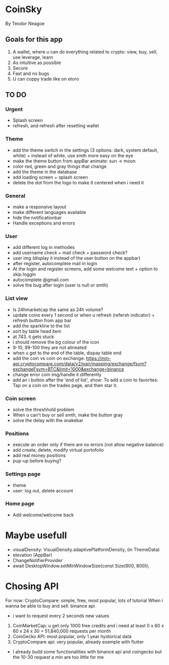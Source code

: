 # CoinSky
By Teodor Neagoe
## Goals for this app
1. A wallet, where u can do everything related to crypto: view, buy, sell, use leverage, learn
2. As intuitive as possible
3. Secure
4. Fast and no bugs
5. U can coppy trade like on etoro

## TO DO
### Urgent
- Splash screen
- refresh, and refresh after resetting wallet

### Theme
- add the theme switch in the settings (3 options: dark, system default, white) + instead of white, use smth more easy on the eye
- make the theme button from appBar animate: sun -> moon
- color red, green and gray things that change
- add the theme in the database
- add loading screen + splash screen
- delete the dot from the logo to make it centered when i need it
### General
- make a responsive layout
- make different languages available
- hide the notificationbar
- Handle exceptions and errors
### User
- add different log in methodes
- add username check + mail check + password check?
- user img (display it instead of the user button on the appbar)
- after register, autocomplete mail in login
- At the login and register screens, add some welcome text + option to skip loggin
- autocomplete @gmail.com
- solve the bug after login (user is null or smth)
### List view
- Is 24hmarketcap the same as 24h volume?
- update coins every 1 second or when u refresh (refersh indicator) + refresh button from app bar
- add the sparkline to the list
- sort by table head item
- at 743. it gets stuck
- i should remove the bg colour of the icon
- 9-10, 99-100 they are not alineated
- when u get to the end of the table, dispay table end
- add the coin vs coin on exchange: https://min-api.cryptocompare.com/data/v2/pair/mapping/exchange/fsym?exchangeFsym=BTC&limit=1000&exchange=binance
- change error coin img/handle it differently
- add an i button after the 'end of list', show: To add a coin to favorites: Tap on a coin on the trades page, and then star it.
### Coin screen
- solve the threshhold problem
- When u can't buy or sell smth, make the button gray
- solve the delay with the snakebar
### Positions
- execute an order only if there are no errors (not allow negative balance)
- add create, delete, modify virtual portofolio
- add real money positions
- pup-up before buying?
### Settings page
- theme
- user: log out, delete account
### Home page
- Add welcome/welcome back

# Maybe usefull
- visualDensity: VisualDensity.adaptivePlatformDensity, (in ThemeData)
- elevation (AppBar)
- ChangeNotifierProvider
- await DesktopWindow.setMinWindowSize(const Size(600, 800));

# Chosing API
For now: CryptoCompare: simple, free, most popular, lots of tutorial
When i wanna be able to buy and sell: binance api
- i want to request every 2 seconds new values
1. CoinMarketCap: u get only 1000 free credits and i need at least 0 x 60 x 60 x 24 x 30 = 51,840,000 requests per month
2. CoinGecko API: most popular, only 1 year hystorical data
3. CryptoCompare api: very popular, already example with flutter 
- I already build some functionalities with binance api and coingecko but the 10-30 request a min are too little for me